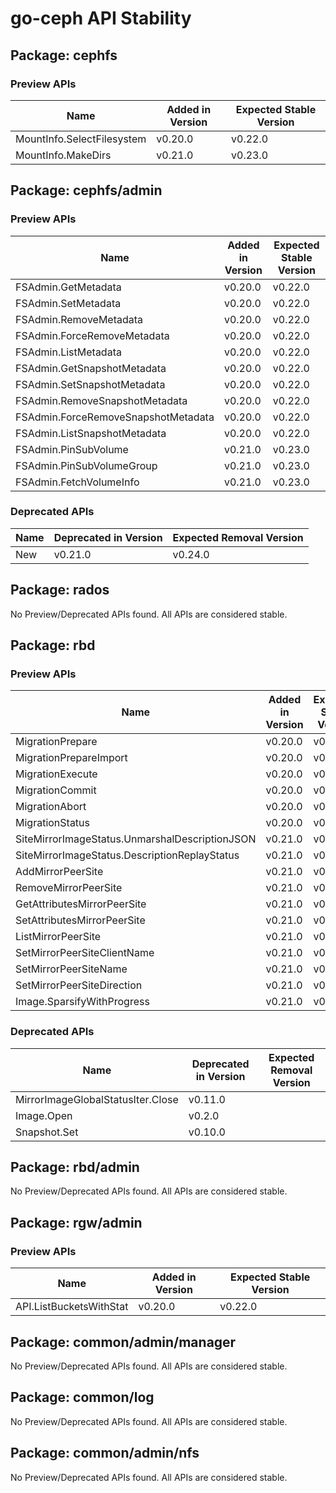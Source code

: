 <!-- GENERATED FILE: DO NOT EDIT DIRECTLY -->

# go-ceph API Stability

## Package: cephfs

### Preview APIs

Name | Added in Version | Expected Stable Version | 
---- | ---------------- | ----------------------- | 
MountInfo.SelectFilesystem | v0.20.0 | v0.22.0 | 
MountInfo.MakeDirs | v0.21.0 | v0.23.0 | 

## Package: cephfs/admin

### Preview APIs

Name | Added in Version | Expected Stable Version | 
---- | ---------------- | ----------------------- | 
FSAdmin.GetMetadata | v0.20.0 | v0.22.0 | 
FSAdmin.SetMetadata | v0.20.0 | v0.22.0 | 
FSAdmin.RemoveMetadata | v0.20.0 | v0.22.0 | 
FSAdmin.ForceRemoveMetadata | v0.20.0 | v0.22.0 | 
FSAdmin.ListMetadata | v0.20.0 | v0.22.0 | 
FSAdmin.GetSnapshotMetadata | v0.20.0 | v0.22.0 | 
FSAdmin.SetSnapshotMetadata | v0.20.0 | v0.22.0 | 
FSAdmin.RemoveSnapshotMetadata | v0.20.0 | v0.22.0 | 
FSAdmin.ForceRemoveSnapshotMetadata | v0.20.0 | v0.22.0 | 
FSAdmin.ListSnapshotMetadata | v0.20.0 | v0.22.0 | 
FSAdmin.PinSubVolume | v0.21.0 | v0.23.0 | 
FSAdmin.PinSubVolumeGroup | v0.21.0 | v0.23.0 | 
FSAdmin.FetchVolumeInfo | v0.21.0 | v0.23.0 | 

### Deprecated APIs

Name | Deprecated in Version | Expected Removal Version | 
---- | --------------------- | ------------------------ | 
New | v0.21.0 | v0.24.0 | 

## Package: rados

No Preview/Deprecated APIs found. All APIs are considered stable.

## Package: rbd

### Preview APIs

Name | Added in Version | Expected Stable Version | 
---- | ---------------- | ----------------------- | 
MigrationPrepare | v0.20.0 | v0.22.0 | 
MigrationPrepareImport | v0.20.0 | v0.22.0 | 
MigrationExecute | v0.20.0 | v0.22.0 | 
MigrationCommit | v0.20.0 | v0.22.0 | 
MigrationAbort | v0.20.0 | v0.22.0 | 
MigrationStatus | v0.20.0 | v0.22.0 | 
SiteMirrorImageStatus.UnmarshalDescriptionJSON | v0.21.0 | v0.23.0 | 
SiteMirrorImageStatus.DescriptionReplayStatus | v0.21.0 | v0.23.0 | 
AddMirrorPeerSite | v0.21.0 | v0.23.0 | 
RemoveMirrorPeerSite | v0.21.0 | v0.23.0 | 
GetAttributesMirrorPeerSite | v0.21.0 | v0.23.0 | 
SetAttributesMirrorPeerSite | v0.21.0 | v0.23.0 | 
ListMirrorPeerSite | v0.21.0 | v0.23.0 | 
SetMirrorPeerSiteClientName | v0.21.0 | v0.23.0 | 
SetMirrorPeerSiteName | v0.21.0 | v0.23.0 | 
SetMirrorPeerSiteDirection | v0.21.0 | v0.23.0 | 
Image.SparsifyWithProgress | v0.21.0 | v0.23.0 | 

### Deprecated APIs

Name | Deprecated in Version | Expected Removal Version | 
---- | --------------------- | ------------------------ | 
MirrorImageGlobalStatusIter.Close | v0.11.0 |  | 
Image.Open | v0.2.0 |  | 
Snapshot.Set | v0.10.0 |  | 

## Package: rbd/admin

No Preview/Deprecated APIs found. All APIs are considered stable.

## Package: rgw/admin

### Preview APIs

Name | Added in Version | Expected Stable Version | 
---- | ---------------- | ----------------------- | 
API.ListBucketsWithStat | v0.20.0 | v0.22.0 | 

## Package: common/admin/manager

No Preview/Deprecated APIs found. All APIs are considered stable.

## Package: common/log

No Preview/Deprecated APIs found. All APIs are considered stable.

## Package: common/admin/nfs

No Preview/Deprecated APIs found. All APIs are considered stable.

